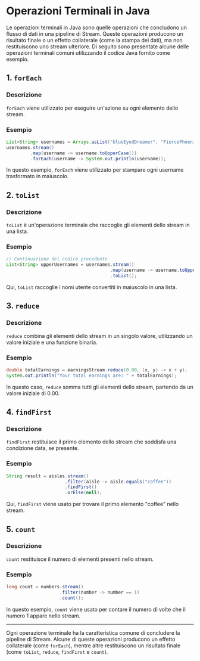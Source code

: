 
# Operazioni Terminali in Java

Le operazioni terminali in Java sono quelle operazioni che concludono un flusso di dati in una pipeline di Stream. Queste operazioni producono un risultato finale o un effetto collaterale (come la stampa dei dati), ma non restituiscono uno stream ulteriore. Di seguito sono presentate alcune delle operazioni terminali comuni utilizzando il codice Java fornito come esempio.

## 1. `forEach`

### Descrizione
`forEach` viene utilizzato per eseguire un'azione su ogni elemento dello stream.

### Esempio
```java
List<String> usernames = Arrays.asList("blueEyedDreamer", "FiercePhoenix", "Wildflower87", "SerendipitousSurprise");
usernames.stream()
         .map(username -> username.toUpperCase())
         .forEach(username -> System.out.println(username));
```
In questo esempio, `forEach` viene utilizzato per stampare ogni username trasformato in maiuscolo.

## 2. `toList`

### Descrizione
`toList` è un'operazione terminale che raccoglie gli elementi dello stream in una lista.

### Esempio
```java
// Continuazione del codice precedente
List<String> upperUsernames = usernames.stream()
                                       .map(username -> username.toUpperCase())
                                       .toList();
```
Qui, `toList` raccoglie i nomi utente convertiti in maiuscolo in una lista.

## 3. `reduce`

### Descrizione
`reduce` combina gli elementi dello stream in un singolo valore, utilizzando un valore iniziale e una funzione binaria.

### Esempio
```java
double totalEarnings = earningsStream.reduce(0.00, (x, y) -> x + y);
System.out.println("Your total earnings are: " + totalEarnings);
```
In questo caso, `reduce` somma tutti gli elementi dello stream, partendo da un valore iniziale di 0.00.

## 4. `findFirst`

### Descrizione
`findFirst` restituisce il primo elemento dello stream che soddisfa una condizione data, se presente.

### Esempio
```java
String result = aisles.stream()
                      .filter(aisle -> aisle.equals("coffee"))
                      .findFirst()
                      .orElse(null);
```
Qui, `findFirst` viene usato per trovare il primo elemento "coffee" nello stream.

## 5. `count`

### Descrizione
`count` restituisce il numero di elementi presenti nello stream.

### Esempio
```java
long count = numbers.stream()
                    .filter(number -> number == 1)
                    .count();
```
In questo esempio, `count` viene usato per contare il numero di volte che il numero 1 appare nello stream.

---

Ogni operazione terminale ha la caratteristica comune di concludere la pipeline di Stream. Alcune di queste operazioni producono un effetto collaterale (come `forEach`), mentre altre restituiscono un risultato finale (come `toList`, `reduce`, `findFirst` e `count`).
